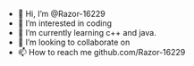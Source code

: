 - 👋 Hi, I’m @Razor-16229
- 👀 I’m interested in coding
- 🌱 I’m currently learning c++ and java.
- 💞️ I’m looking to collaborate on 
- 📫 How to reach me github.com/Razor-16229


